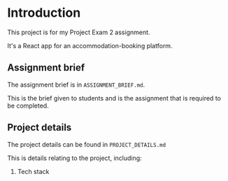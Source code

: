 # Introduction

This project is for my Project Exam 2 assignment.

It's a React app for an accommodation-booking platform.

## Assignment brief

The assignment brief is in `ASSIGNMENT_BRIEF.md`.

This is the brief given to students and is the assignment that is required to be completed.

## Project details

The project details can be found in `PROJECT_DETAILS.md`

This is details relating to the project, including:

1. Tech stack
